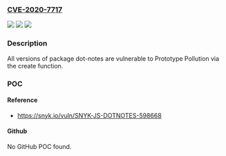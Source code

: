 ### [CVE-2020-7717](https://cve.mitre.org/cgi-bin/cvename.cgi?name=CVE-2020-7717)
![](https://img.shields.io/static/v1?label=Product&message=dot-notes&color=blue)
![](https://img.shields.io/static/v1?label=Version&message=%3E%3D%200%20&color=brighgreen)
![](https://img.shields.io/static/v1?label=Vulnerability&message=Prototype%20Pollution&color=brighgreen)

### Description

All versions of package dot-notes are vulnerable to Prototype Pollution via the create function.

### POC

#### Reference
- https://snyk.io/vuln/SNYK-JS-DOTNOTES-598668

#### Github
No GitHub POC found.


